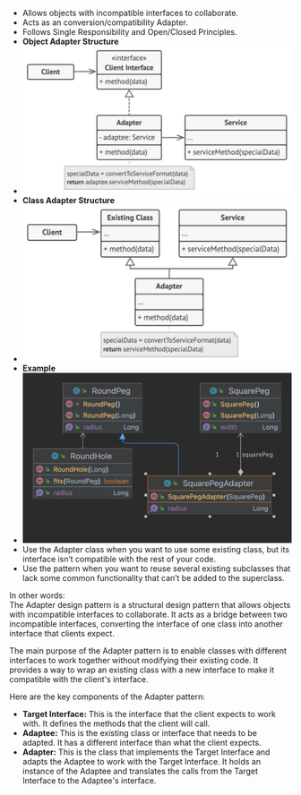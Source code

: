 - Allows objects with incompatible interfaces to collaborate.
- Acts as an conversion/compatibility Adapter.
- Follows Single Responsibility and Open/Closed Principles.
- **Object Adapter Structure**
- ![img.png](img.png)
- **Class Adapter Structure**
- ![img_1.png](img_1.png)
- **Example**
- ![img_2.png](img_2.png)
- Use the Adapter class when you want to use some existing class, but its interface isn’t compatible with the rest of your code.
- Use the pattern when you want to reuse several existing subclasses that lack some common functionality that can’t be added to the superclass.

In other words:\
The Adapter design pattern is a structural design pattern that allows objects with incompatible interfaces to collaborate. It acts as a bridge between two incompatible interfaces, converting the interface of one class into another interface that clients expect.

The main purpose of the Adapter pattern is to enable classes with different interfaces to work together without modifying their existing code. It provides a way to wrap an existing class with a new interface to make it compatible with the client's interface.

Here are the key components of the Adapter pattern:

- **Target Interface:** This is the interface that the client expects to work with. It defines the methods that the client will call.
- **Adaptee:** This is the existing class or interface that needs to be adapted. It has a different interface than what the client expects.
- **Adapter:** This is the class that implements the Target Interface and adapts the Adaptee to work with the Target Interface. It holds an instance of the Adaptee and translates the calls from the Target Interface to the Adaptee's interface.